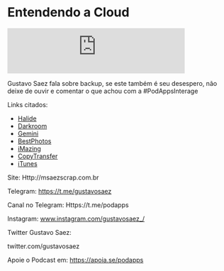 # Entendendo a Cloud

<iframe src="https://podcasters.spotify.com/pod/show/podapps/embed/episodes/2-Entendendo-a-Cloud-e23qon/a-a51003" height="102px" width="400px" frameborder="0" scrolling="no">
</iframe>

Gustavo Saez fala sobre backup, se este também é seu desespero, não deixe de ouvir e comentar o que achou com a #PodAppsInterage

Links citados:
- [Halide](apple.co/2qb0Z3Z)
- [Darkroom](apple.co/2OLsiAu)
- [Gemini](apple.co/2D57wpi)
- [BestPhotos](apple.co/2yyvUfe)
- [iMazing](imazing.com)
- [CopyTransfer](www.copytrans.net/)
- [iTunes](www.apple.com/itunes/)

Site:
Http://msaezscrap.com.br

Telegram:
https://t.me/gustavosaez

Canal no Telegram:
Https://t.me/podapps

Instagram:
www.instagram.com/gustavosaez_/

Twitter Gustavo Saez:

twitter.com/gustavosaez

Apoie o Podcast em: https://apoia.se/podapps